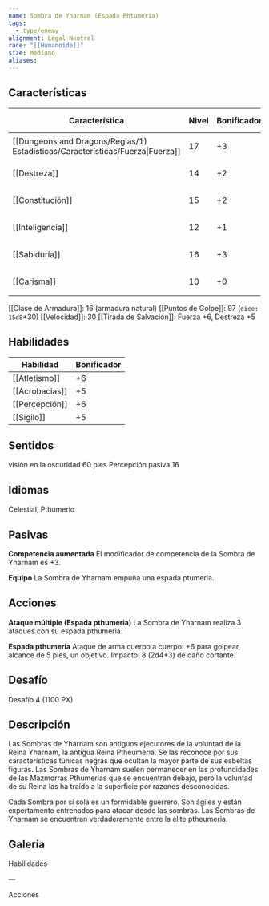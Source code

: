 ```yaml
---
name: Sombra de Yharnam (Espada Phtumeria)
tags:
  - type/enemy
alignment: Legal Neutral
race: "[[Humanoide]]"
size: Mediano
aliases:
---
```


## Características

| Característica                                                                 | Nivel | Bonificador | Lanzar dado      |
| ------------------------------------------------------------------------------ | ----- | ----------- | ---------------- |
| [[Dungeons and Dragons/Reglas/1) Estadisticas/Características/Fuerza\|Fuerza]] | 17    | +3          | `dice: 1d20 + 0` |
| [[Destreza]]                                                                   | 14    | +2          | `dice: 1d20 + 0` |
| [[Constitución]]                                                               | 15    | +2          | `dice: 1d20 + 0` |
| [[Inteligencia]]                                                               | 12    | +1          | `dice: 1d20 + 0` |
| [[Sabiduría]]                                                                  | 16    | +3          | `dice: 1d20 + 0` |
| [[Carisma]]                                                                    | 10    | +0          | `dice: 1d20 + 0` |

[[Clase de Armadura]]: 16 (armadura natural)
[[Puntos de Golpe]]: 97 (`dice: 15d8`+30)
[[Velocidad]]: 30
[[Tirada de Salvación]]: Fuerza +6, Destreza +5

## Habilidades

| Habilidad      | Bonificador |
| -------------- | ----------- |
| [[Atletismo]]  | +6          |
| [[Acrobacias]] | +5          |
| [[Percepción]] | +6          |
| [[Sigilo]]     | +5          |

## Sentidos

visión en la oscuridad 60 pies
Percepción pasiva 16

## Idiomas

Celestial, Pthumerio

## Pasivas

**Competencia aumentada**
El modificador de competencia de la Sombra de Yharnam es +3.

**Equipo**
La Sombra de Yharnam empuña una espada ptumeria.

## Acciones

**Ataque múltiple (Espada pthumeria)**
La Sombra de Yharnam realiza 3 ataques con su espada pthumeria.

**Espada pthumeria**
Ataque de arma cuerpo a cuerpo: +6 para golpear, alcance de 5 pies, un objetivo. 
Impacto: 8 (2d4+3) de daño cortante.


## Desafío

Desafío 4 (1100 PX)

## Descripción

Las Sombras de Yharnam son antiguos ejecutores de la voluntad de la Reina Yharnam, la antigua Reina Ptheumeria. Se las reconoce por sus características túnicas negras que ocultan la mayor parte de sus esbeltas figuras. Las Sombras de Yharnam suelen permanecer en las profundidades de las Mazmorras Pthumerias que se encuentran debajo, pero la voluntad de su Reina las ha traído a la superficie por razones desconocidas.

Cada Sombra por sí sola es un formidable guerrero. Son ágiles y están expertamente entrenados para atacar desde las sombras. Las Sombras de Yharnam se encuentran verdaderamente entre la élite ptheumeria.

## Galería




Habilidades 

—

Acciones
